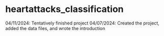 # heartattacks_classification
04/11/2024: Tentatively finished project
04/07/2024: Created the project, added the data files, and wrote the introduction
